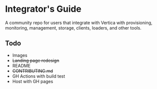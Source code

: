 # Integrator's Guide

A community repo for users that integrate with Vertica with provisioning, monitoring, management, storage, clients, loaders, and other tools.

## Todo
- Images
- ~~Landing page redesign~~
- README
- ~~CONTRIBUTING.md~~
- GH Actions with build test
- Host with GH pages